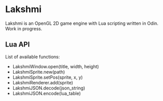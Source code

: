 # Lakshmi

Lakshmi is an OpenGL 2D game engine with Lua scripting written in Odin. Work in progress.

## Lua API

List of available functions:

* LakshmiWindow.open(title, width, height)
* LakshmiSprite.new(path)
* LakshmiSprite.setPos(sprite, x, y)
* LakshmiRenderer.add(sprite)
* LakshmiJSON.decode(json_string)
* LakshmiJSON.encode(lua_table)
